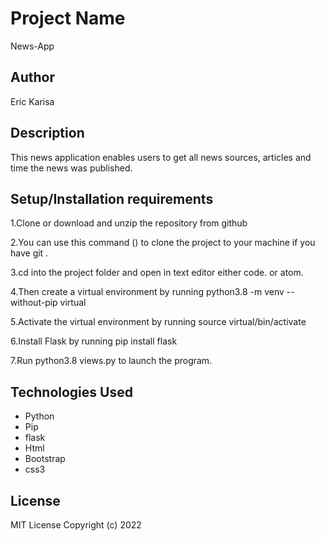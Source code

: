 # Project Name
News-App

## Author
Eric Karisa

## Description
This news application enables users to get all news sources, articles and time the news was published.

## Setup/Installation requirements
1.Clone or download and unzip the repository from github

2.You can use this command () to clone the project to your machine if you have git .

3.cd into the project folder and open in text editor either code. or atom.

4.Then create a virtual environment by running python3.8 -m venv --without-pip virtual

5.Activate the virtual environment by running source virtual/bin/activate

6.Install Flask by running pip install flask

7.Run python3.8 views.py to launch the program.

## Technologies Used
- Python
- Pip
- flask
- Html
- Bootstrap
- css3

## License
MIT License Copyright (c) 2022